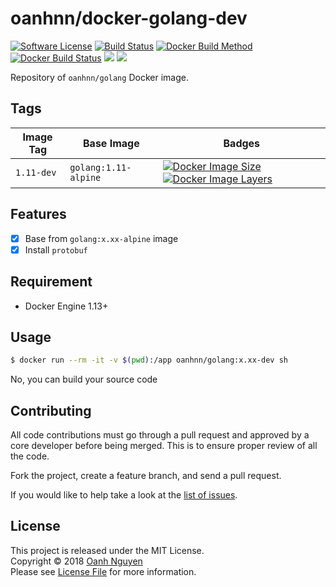# oanhnn/docker-golang-dev

[![Software License](https://img.shields.io/github/license/oanhnn/docker-golang-dev.svg)](LICENSE)
[![Build Status](https://img.shields.io/travis/oanhnn/docker-golang-dev/master.svg)](https://travis-ci.org/oanhnn/docker-golang-dev)
[![Docker Build Method](https://img.shields.io/docker/automated/oanhnn/golang.svg)]()
[![Docker Build Status](https://img.shields.io/docker/build/oanhnn/golang.svg)]()
![](/docker/pulls/oanhnn/golang.svg)
![](/docker/stars/oanhnn/golang.svg)

Repository of `oanhnn/golang` Docker image.

## Tags

Image Tag    | Base Image           | Badges
-------------|----------------------|-------
`1.11-dev`   | `golang:1.11-alpine` | [![Docker Image Size](/microbadger/image-size/oanhnn/golang/1.11-dev.svg)](https://microbadger.com/images/oanhnn/golang:1.11-dev) [![Docker Image Layers](/microbadger/layers/oanhnn/golang/1.11-dev.svg)](https://microbadger.com/images/oanhnn/golang:1.11-dev)

## Features

- [x] Base from `golang:x.xx-alpine` image
- [x] Install `protobuf`

## Requirement
- Docker Engine 1.13+

## Usage

```bash
$ docker run --rm -it -v $(pwd):/app oanhnn/golang:x.xx-dev sh
```

No, you can build your source code

## Contributing

All code contributions must go through a pull request and approved by a core developer before being merged. 
This is to ensure proper review of all the code.

Fork the project, create a feature branch, and send a pull request.

If you would like to help take a look at the [list of issues](https://github.com/oanhnn/docker-golang-dev/issues).

## License

This project is released under the MIT License.   
Copyright © 2018 [Oanh Nguyen](https://github.com/oanhnn)   
Please see [License File](https://github.com/oanhnn/docker-golang-dev/blob/master/LICENSE) for more information.

